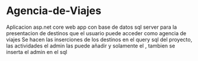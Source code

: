 # Agencia-de-Viajes
Aplicacion asp.net core web app con base de datos sql server para la presentacion de destinos que el usuario puede acceder como agencia de viajes
Se hacen las inserciones de los destinos en el query sql del proyecto, las actividades el admin las puede añadir y solamente el , tambien se inserta el admin en el sql
